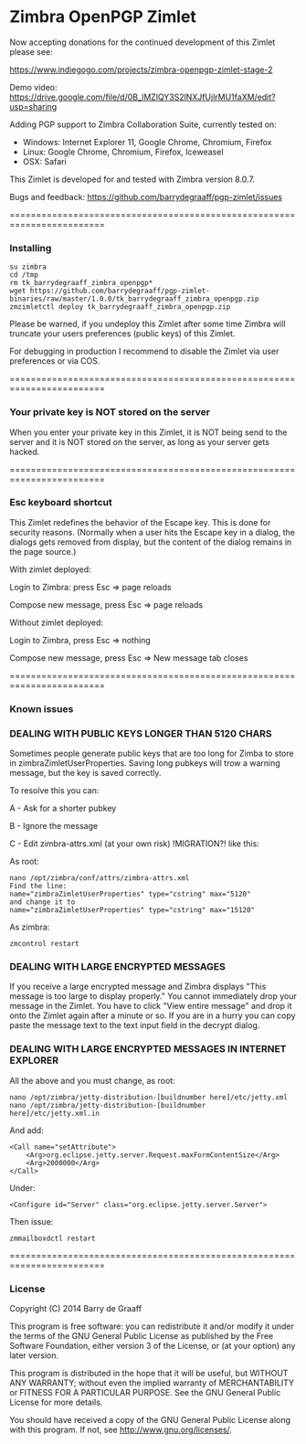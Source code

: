 Zimbra OpenPGP Zimlet
==========

Now accepting donations for the continued development of this Zimlet please see:

https://www.indiegogo.com/projects/zimbra-openpgp-zimlet-stage-2


Demo video: https://drive.google.com/file/d/0B_lMZlQY3S2lNXJfUjlrMU1faXM/edit?usp=sharing

Adding PGP support to Zimbra Collaboration Suite, currently tested on:
- Windows: Internet Explorer 11, Google Chrome, Chromium, Firefox
- Linux: Google Chrome, Chromium, Firefox, Iceweasel
- OSX: Safari

This Zimlet is developed for and tested with Zimbra version 8.0.7.

Bugs and feedback: https://github.com/barrydegraaff/pgp-zimlet/issues

========================================================================

### Installing

    su zimbra
    cd /tmp
    rm tk_barrydegraaff_zimbra_openpgp*
    wget https://github.com/barrydegraaff/pgp-zimlet-binaries/raw/master/1.0.0/tk_barrydegraaff_zimbra_openpgp.zip
    zmzimletctl deploy tk_barrydegraaff_zimbra_openpgp.zip

Please be warned, if you undeploy this Zimlet after some time Zimbra will truncate your users preferences (public keys) of this Zimlet.

For debugging in production I recommend to disable the Zimlet via user preferences or via COS.

========================================================================

### Your private key is NOT stored on the server

When you enter your private key in this Zimlet, it is NOT being send to the server and it is NOT stored on the server, as long as your server gets hacked.

========================================================================

### Esc keyboard shortcut

This Zimlet redefines the behavior of the Escape key. This is done for security reasons.
(Normally when a user hits the Escape key in a dialog, the dialogs gets removed from display,
but the content of the dialog remains in the page source.)

With zimlet deployed:

Login to Zimbra: press Esc => page reloads

Compose new message, press Esc => page reloads


Without zimlet deployed:

Login to Zimbra, press Esc => nothing

Compose new message, press Esc => New message tab closes

========================================================================

### Known issues

### DEALING WITH PUBLIC KEYS LONGER THAN 5120 CHARS

Sometimes people generate public keys that are too long for Zimba to store in zimbraZimletUserProperties.
Saving long pubkeys will trow a warning message, but the key is saved correctly.

To resolve this you can:

A - Ask for a shorter pubkey

B - Ignore the message

C - Edit zimbra-attrs.xml (at your own risk) !MIGRATION?! like this:

As root:

    nano /opt/zimbra/conf/attrs/zimbra-attrs.xml
    Find the line:
    name="zimbraZimletUserProperties" type="cstring" max="5120"
    and change it to
    name="zimbraZimletUserProperties" type="cstring" max="15120"

As zimbra:

    zmcontrol restart


### DEALING WITH LARGE ENCRYPTED MESSAGES

If you receive a large encrypted message and Zimbra displays "This message is too large to display properly." You cannot
immediately drop your message in the Zimlet. You have to click "View entire message" and drop it onto the Zimlet
again after a minute or so. If you are in a hurry you can copy paste the message text to the text input field in
the decrypt dialog.

### DEALING WITH LARGE ENCRYPTED MESSAGES IN INTERNET EXPLORER

All the above and you must change, as root:

    nano /opt/zimbra/jetty-distribution-[buildnumber here]/etc/jetty.xml
    nano /opt/zimbra/jetty-distribution-[buildnumber here]/etc/jetty.xml.in

And add:

    <Call name="setAttribute">
        <Arg>org.eclipse.jetty.server.Request.maxFormContentSize</Arg>
        <Arg>2000000</Arg>
    </Call>

Under:

    <Configure id="Server" class="org.eclipse.jetty.server.Server">

Then issue:

    zmmailboxdctl restart

========================================================================

### License

Copyright (C) 2014  Barry de Graaff

This program is free software: you can redistribute it and/or modify
it under the terms of the GNU General Public License as published by
the Free Software Foundation, either version 3 of the License, or
(at your option) any later version.

This program is distributed in the hope that it will be useful,
but WITHOUT ANY WARRANTY; without even the implied warranty of
MERCHANTABILITY or FITNESS FOR A PARTICULAR PURPOSE.  See the
GNU General Public License for more details.

You should have received a copy of the GNU General Public License
along with this program.  If not, see http://www.gnu.org/licenses/.
